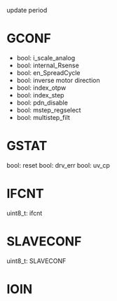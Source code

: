update period

# GCONF #
- bool: i_scale_analog
- bool: internal_Rsense
- bool: en_SpreadCycle
- bool: inverse motor direction
- bool: index_otpw
- bool: index_step
- bool: pdn_disable
- bool: mstep_regselect
- bool: multistep_filt

# GSTAT #
bool: reset
bool: drv_err
bool: uv_cp

# IFCNT #
uint8_t: ifcnt

# SLAVECONF #
uint8_t: SLAVECONF

# IOIN #




